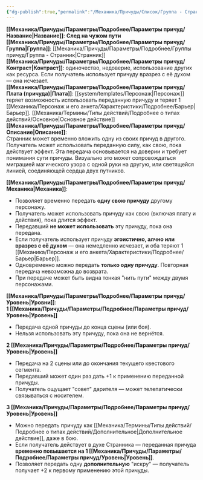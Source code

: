 ```yaml
---
{"dg-publish":true,"permalink":"/Механика/Причуды/Список/Группа - Странник/След на чужом пути/","noteIcon":"","created":"2025-08-21T13:47:45.850+03:00","updated":"2025-09-04T08:06:55.507+03:00"}
---
```


**[[Механика/Причуды/Параметры/Подробнее/Параметры причуд/Название\|Название]]**: **След на чужом пути**  
**[[Механика/Причуды/Параметры/Подробнее/Параметры причуд/Группа\|Группа]]**: [[Механика/Причуды/Параметры/Подробнее/Группы причуд/Группа - Странник\|Странник]]  
**[[Механика/Причуды/Параметры/Подробнее/Параметры причуд/Контраст\|Контраст]]**: одиночество, недоверие, использование других как ресурса. Если получатель использует причуду вразрез с её духом — она исчезает.  
**[[Механика/Причуды/Параметры/Подробнее/Параметры причуд/Плата (причуда)\|Плата]]**: [[system/templates/Персонаж\|Персонаж]] теряет возможность использовать переданную причуду и теряет 1 [[Механика/Персонаж и его анкета/Характеристики/Подробнее/Барьер\|Барьер]]. [[Механика/Термины/Типы действий/Подробнее о типах действий/Основное\|Основное действие]]  
**[[Механика/Причуды/Параметры/Подробнее/Параметры причуд/Описание\|Описание]]**:  
Странник может временно вложить одну из своих причуд в другого. Получатель может использовать переданную силу, как свою, пока действует эффект. Эта передача основывается на доверии и требует понимания сути причуды. Визуально это может сопровождаться миграцией магического узора с одной руки на другую, или светящейся линией, соединяющей сердца двух путников.

**[[Механика/Причуды/Параметры/Подробнее/Параметры причуд/Механика\|Механика]]**:  
- Позволяет временно передать **одну свою причуду** другому персонажу.  
- Получатель может использовать причуду как свою (включая плату и действия), пока длится эффект.  
- Передавший **не может использовать** эту причуду, пока она передана.  
- Если получатель использует причуду **эгоистично, алчно или вразрез с её духом** — она немедленно исчезает, и оба теряют 1 [[Механика/Персонаж и его анкета/Характеристики/Подробнее/Барьер\|Барьер]].  
- Одновременно можно передать **только одну причуду**. Повторная передача невозможна до возврата.  
- При передаче может быть видна тонкая "нить пути" между двумя персонажами.

**[[Механика/Причуды/Параметры/Подробнее/Параметры причуд/Уровень\|Уровни]]**:  
**1 [[Механика/Причуды/Параметры/Подробнее/Параметры причуд/Уровень\|Уровень]]**  
- Передача одной причуды до конца сцены (или боя).  
- Нельзя использовать эту причуду, пока она не вернётся.  

**2 [[Механика/Причуды/Параметры/Подробнее/Параметры причуд/Уровень\|Уровень]]**  
- Передача на 2 сцены или до окончания текущего квестового сегмента.  
- Передавший может один раз дать +1 к применению переданной причуды.  
- Получатель ощущает "совет" дарителя — может телепатически связываться с носителем.

**3 [[Механика/Причуды/Параметры/Подробнее/Параметры причуд/Уровень\|Уровень]]**  
- Можно передать причуду как [[Механика/Термины/Типы действий/Подробнее о типах действий/Дополнительное\|Дополнительное действие]], даже в бою.  
- Если получатель действует в духе Странника — переданная причуда **временно повышается на 1 [[Механика/Причуды/Параметры/Подробнее/Параметры причуд/Уровень\|Уровень]]**.  
- Позволяет передать одну **дополнительную** "искру" — получатель получает +2 к первому применению этой причуды.


